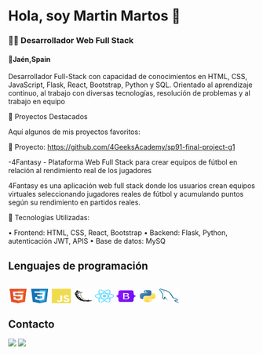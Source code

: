 # Hola, soy Martin Martos 👋

### 👨‍💻 Desarrollador Web Full Stack

#### 📍Jaén,Spain

<div>
  Desarrollador Full-Stack con capacidad de conocimientos en HTML, CSS, JavaScript, Flask,  React, Bootstrap, Python y SQL.  Orientado al aprendizaje continuo, al 
trabajo con diversas tecnologías, resolución de problemas y al trabajo en equipo
</div>


🌟 Proyectos Destacados

Aquí algunos de mis proyectos favoritos:

📌 Proyecto: https://github.com/4GeeksAcademy/sp91-final-project-g1

 -4Fantasy - Plataforma Web Full Stack para crear equipos de fútbol en relación al rendimiento real de los jugadores

4Fantasy es una aplicación web full stack donde los usuarios crean equipos virtuales seleccionando jugadores reales de fútbol y acumulando puntos según su rendimiento en partidos reales.

🔹 Tecnologías Utilizadas:

• Frontend: HTML, CSS, React, Bootstrap
• Backend: Flask, Python, autenticación JWT, APIS
• Base de datos: MySQ


<div style="display: inline_block"><h2>Lenguajes de programación</h2><br>
  <img align="center" alt="Rafa-HTML" height="30" width="40" src="https://raw.githubusercontent.com/devicons/devicon/master/icons/html5/html5-original.svg">
  <img align="center" alt="Rafa-CSS" height="30" width="40" src="https://raw.githubusercontent.com/devicons/devicon/master/icons/css3/css3-original.svg">
  <img align="center" alt="Rafa-Js" height="30" width="40" src="https://raw.githubusercontent.com/devicons/devicon/master/icons/javascript/javascript-plain.svg">
  <img align="center" alt="Rafa-Flask" height="30" width="40" src="https://raw.githubusercontent.com/devicons/devicon/master/icons/flask/flask-original.svg">
  <img align="center" alt="Rafa-React" height="30" width="40" src="https://raw.githubusercontent.com/devicons/devicon/master/icons/react/react-original.svg">
  <img align="center" alt="Rafa-Bootstrap" height="30" width="40" src="https://raw.githubusercontent.com/devicons/devicon/master/icons/bootstrap/bootstrap-original.svg">
  <img align="center" alt="Rafa-Python" height="30" width="40" src="https://raw.githubusercontent.com/devicons/devicon/master/icons/python/python-original.svg">
  <img align="center" alt="Rafa-SQL" height="30" width="40" src="https://raw.githubusercontent.com/devicons/devicon/master/icons/mysql/mysql-original.svg">
  
</div>

## Contacto
<div> 
  <a href = "mailto:martinmartospra@gmail.com"><img src="https://img.shields.io/badge/-Gmail-%23333?style=for-the-badge&logo=gmail&logoColor=white" target="_blank"></a>
  <a href="https://www.linkedin.com/in/martin-martos-prados-863636310/" target="_blank"><img src="https://img.shields.io/badge/-LinkedIn-%230077B5?style=for-the-badge&logo=linkedin&logoColor=white" target="_blank"></a>
</div>



